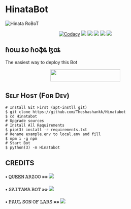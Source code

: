 # HinataBot
![Hinata RoBoT](https://user-images.githubusercontent.com/78837537/119028050-a5200600-b9c4-11eb-8987-76fdeae6aa5e.jpg)



</p>
<p align="center">
    <a href="https://app.codacy.com/manual/TheShashankk/HinataBot/dashboard"> <img src="https://img.shields.io/codacy/grade/4d58f2a402b54aed8a7d95f7add45a81?color=brightgreen&logo=codacy&logoColor=green&style=for-the-badge" alt="Codacy" /></a>
    <a href="https://github.com/theshashankk/HinataBot"> <img src="https://img.shields.io/github/repo-size/theshashankk/Hinatabot?color=orange&logo=github&logoColor=green&style=for-the-badge" /></a>
    <a href="https://github.com/theshashankk/HinataBot/commits/theshashankk"> <img src="https://img.shields.io/github/last-commit/theshashankk/Hinatabot?color=brown&logo=github&logoColor=green&style=for-the-badge" /></a>
    <a href="https://github.com/theshashankk/HinataBot/issues"> <img src="https://img.shields.io/github/issues/theshashankk/Hinatabot?color=blueviolet&logo=github&logoColor=green&style=for-the-badge" /></a>
    <a href="https://github.com/theshashankk/HinataBot/network/members"> <img src="https://img.shields.io/github/forks/theshashankk/Hinatabot?color=red&logo=github&logoColor=green&style=for-the-badge" /></a>  
    <a href="https://pypi.org/project/telethon"> <img src="https://img.shields.io/pypi/v/telethon?color=yellow&label=Telethon&logo=python&logoColor=green&style=for-the-badge" /></a>
</p>

## ɦօա ȶօ ɦօֆȶ ɮօȶ
The easiest way to deploy this Bot
<p align="center"><a href="https://heroku.com/deploy?template=https://github.com/theshashankk/Hinatabot"> <img src="https://img.shields.io/badge/Deploy%20To%20Heroku-BOT-blue?style=for-the-badge&logo=heroku" width="220" height="38.45"/></a></p>

## Sᴇʟғ Hᴏsᴛ (Fᴏʀ Dᴇᴠ)
```
# Install Git First (apt-instll git)
$ git clone https://github.com/Theshashankk/Hinatabot
$ cd Hinatabot
# Upgrade sources
# Install All Requirements 
$ pip(3) install -r requirements.txt
# Rename example.env to local.env and fill
$ npm i -g npm
# Start Bot 
$ python(3) -m Hinatabot
```
## CREDITS

#### • 𝚀𝚄𝙴𝙴𝙽 𝙰𝚁𝚉𝙾𝙾   »»  <a href="https://github.com/QueenArzoo" alt="Queen Arzoo"> <img src="https://img.shields.io/badge/QueenArzoo-800080?logo=github" /></a> 
#### • 𝚂𝙰𝙸𝚃𝙰𝙼𝙰 𝙱𝙾𝚃   »»  <a href="https://github.com/AnimeKaizoku/SaitamaRobot" alt="SAITAMA BOT"> <img src="https://img.shields.io/badge/Saitama Bot-000000?logo=github" /></a> 
#### • 𝙿𝙰𝚄𝙻 𝚂𝙾𝙽 𝙾𝙵 𝙻𝙰𝚁𝚂  »»  <a href="https://github.com/PaulSonOfLars" alt="PaulSonOflars"> <img src="https://img.shields.io/badge/PaulSonOfLars-000000?logo=github" /></a> 
